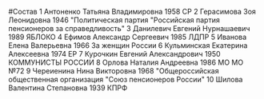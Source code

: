 #Состав
1 Антоненко Татьяна Владимировна 1958 СР
2 Герасимова Зоя Леонидовна 1946 \"Политическая партия \"Российская партия пенсионеров за справедливость\"
3 Данилевич Евгений Нурнашаевич 1989 ЯБЛОКО
4 Ефимов Александр Сергеевич 1985 ЛДПР
5 Иванова Елена Валерьевна 1966 За женщин России
6 Кульминская Екатерина Алексеевна 1974 ЕР
7 Курочкин Евгений Александрович 1950 КОММУНИСТЫ РОССИИ
8 Орлова Наталия Андреевна 1986 МО МО №72
9 Череиенина Нина Викторовна 1968 \"Общероссийская общественная организация \"Союз пенсионеров России\"
10 Шилова Валентина Степановна 1939 КПРФ
